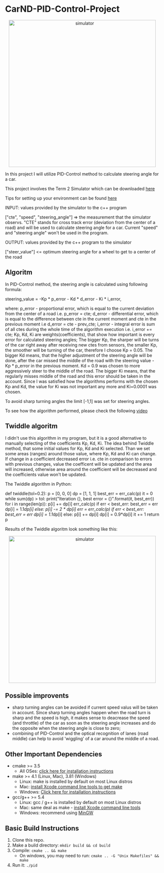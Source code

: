 # CarND-PID-Control-Project
<p align='center'>
<img src="https://github.com/wiwawo/CarND-PID-Control-Project/blob/master/pid_control.png" width="480" alt="simulator" />
</p>

In this project I will utilize PID-Control method to calculate steering angle for a car.

This project involves the Term 2 Simulator which can be downloaded [here](https://github.com/udacity/self-driving-car-sim/releases)

Tips for setting up your environment can be found [here](https://classroom.udacity.com/nanodegrees/nd013/parts/40f38239-66b6-46ec-ae68-03afd8a601c8/modules/0949fca6-b379-42af-a919-ee50aa304e6a/lessons/f758c44c-5e40-4e01-93b5-1a82aa4e044f/concepts/23d376c7-0195-4276-bdf0-e02f1f3c665d)

INPUT: values provided by the simulator to the c++ program

["cte", "speed", "steering_angle"] => the measurement that the simulator observs.
"CTE" stands for cross track error (deviation from the center of a road) and will
be used to calculate steering angle for a car. Current "speed" and "steering angle"
won't be used in the program.

OUTPUT: values provided by the c++ program to the simulator

["steer_value"] <= optimum steering angle for a wheel to get to a center of the road

## Algoritm

In PID-Control method, the steering angle is calculated using following formula:

steering_value = -Kp * p_error - Kd * d_error - Ki * i_error,

where:
    p_error - proportional error, which is equal to the current deviation from the
center of a road i.e. p_error = cte;
    d_error - differential error, which is equal to the difference between cte in the
current moment and cte in the previous moment i.e d_error = cte - prev_cte;
    i_error - integral error is sum of all ctes during the whole time of the algorithm
execution i.e. i_error += cte;
    Kp, Kd, Ki are weights(coefficients), that show how important is every error
for calculated steering angles;
    The bigger Kp, the sharper will be turns of the car right away after receiving
new ctes from sensors, the smaller Kp, the smoother will be turning of the car, therefore I choose Kp = 0.05.
    The bigger Kd means, that the higher adjustment of the steering angle will be done, after
the car missed the middle of the road with the steering value -Kp * p_error in the previous moment.
Kd = 0.9 was chosen to more aggressively steer to the middle of the road.
    The bigger Ki means, that the regularly misses middle of the road and this error should be taken in the account.
Since I was satisfied how the algorithms performs with the chosen Kp and Kd, the value for Ki was not important any more
and Ki=0.0001 was chosen.

To avoid sharp turning angles the limit [-1,1] was set for steering angles.

To see how the algorithm performed, please check the following [video](https://github.com/wiwawo/CarND-PID-Control-Project/blob/master/video/pid_control.mp4)

## Twiddle algoritm

I didn't use this algorithm in my program, but it is a good alternative to manually selecting of the coefficients Kp, Kd, Ki.
The idea behind Twiddle method, that some initial values for Kp, Kd and Ki selected. Than we set some areas (ranges)
around those value, where Kp, Kd and Ki can change. If change in a coefficient decreased error i.e. cte in comparison to
errors with previous changes, value the coefficent will be updated and the area will increased, otherwise area around
the coefficient will be decreased and the coefficients value won't be updated.

The Twiddle algorithm in Python:

def twiddle(tol=0.2):
    p = [0, 0, 0]
    dp = [1, 1, 1]
    best_err = err_calc(p)
    it = 0
    while sum(dp) > tol:
        print("Iteration {}, best error = {}".format(it, best_err))
        for i in range(len(p)):
            p[i] += dp[i]
            err_calc(p)
            if err < best_err:
                best_err = err
                dp[i] = 1.1*dp[i]
            else:
                p[i] -= 2 * dp[i]
                err = err_calc(p)
                if err < best_err:
                    best_err = err
                    dp[i] = 1.1*dp[i]
                else:
                    p[i] += dp[i]
                    dp[i] = 0.9*dp[i]
        it += 1
    return p

Results of the Twiddle algoritm look something like this:
<p align='center'>
<img src="https://github.com/wiwawo/CarND-PID-Control-Project/blob/master/twiddle.png" width="480" alt="simulator" />
</p>

## Possible improvents
  * sharp turning angles can be avoided if current speed valus will be taken in account.
Since sharp turning angles happen when the road turn is sharp and the speed is high, it makes
sense to deacrease the speed (and throttle) of the car as soon as the steering angle increases and
do the opposite when the steering angle is close to zero;
  * combining of PID-Control and the optical recognition of lanes (road middle) can help to avoid
  'wiggling' of a car around the middle of a road.

## Other Important Dependencies

* cmake >= 3.5
  * All OSes: [click here for installation instructions](https://cmake.org/install/)
* make >= 4.1 (Linux, Mac), 3.81 (Windows)
  * Linux: make is installed by default on most Linux distros
  * Mac: [install Xcode command line tools to get make](https://developer.apple.com/xcode/features/)
  * Windows: [Click here for installation instructions](http://gnuwin32.sourceforge.net/packages/make.htm)
* gcc/g++ >= 5.4
  * Linux: gcc / g++ is installed by default on most Linux distros
  * Mac: same deal as make - [install Xcode command line tools](https://developer.apple.com/xcode/features/)
  * Windows: recommend using [MinGW](http://www.mingw.org/)

## Basic Build Instructions

1. Clone this repo.
2. Make a build directory: `mkdir build && cd build`
3. Compile: `cmake .. && make`
   * On windows, you may need to run: `cmake .. -G "Unix Makefiles" && make`
4. Run it: `./pid `

